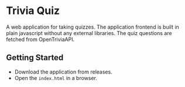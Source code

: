 # Trivia Quiz
A web application for taking quizzes.
The application frontend is built in plain javascript without any external libraries.
The quiz questions are fetched from OpenTriviaAPI.

## Getting Started
- Download the application from releases.
- Open the `index.html` in a browser.

